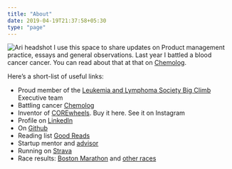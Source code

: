 ```yaml
---
title: "About"
date: 2019-04-19T21:37:58+05:30
type: "page"
---
```


![Ari headshot](/ari-shaved.png)
I use this space to share updates on Product management practice, essays and general observations. Last year I battled a blood cancer cancer. You can read about that at that on [Chemolog](http://www.chemolog.com/). 

Here’s a short-list of useful links:
* Proud member of the [Leukemia and Lymphoma Society Big Climb](https://www.facebook.com/LLSGBA/posts/ari-akerstein-was-diagnosed-with-blood-cancer-two-years-ago-as-a-father-and-husb/10158461765008724/) Executive team
* Battling cancer [Chemolog](http://www.chemolog.com/)
* Inventor of [COREwheels](https://www.amazon.com/SKLZ-APD-CW01-02-Dynamic-Strength-Trainer/dp/B00C81JUS2/ref=sr_1_2_sspa). Buy it here. See it on Instagram 
* Profile on [LinkedIn](https://www.linkedin.com/in/ariakerstein/)
* On [Github](https://github.com/ariakerstein)
* Reading list [Good Reads](https://www.goodreads.com/review/list/59584576?shelf=%23ALL%23)
* Startup mentor and [advisor](https://www.about.greatnonprofits.org/advisory-board)
* Running on [Strava](https://www.strava.com/dashboard)
* Race results: [Boston Marathon](http://registration.baa.org/cfm_Archive/iframe_ArchiveSearch.cfm) and [other races](https://www.runraceresults.com/Secure/RaceResults.cfm?ID=RCLF2016)